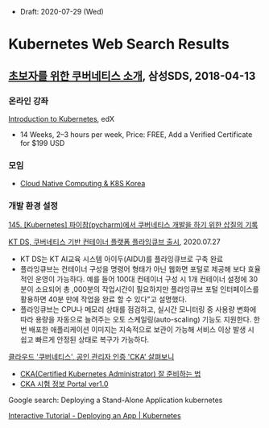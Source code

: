 * Draft: 2020-07-29 (Wed)
# Kubernetes Web Search Results

## [초보자를 위한 쿠버네티스 소개](https://www.samsungsds.com/global/ko/support/insights/Kubernetes_inform_kr.html), 삼성SDS, 2018-04-13
### 온라인 강좌
[Introduction to Kubernetes](https://www.edx.org/course/introduction-to-kubernetes), edX
* 14 Weeks, 2–3 hours per week, Price: FREE, Add a Verified Certificate for $199 USD

### 모임
* [Cloud Native Computing & K8S Korea](https://www.meetup.com/Cloud-Native-Computing-Seoul/)


### 개발 환경 설정
[145. [Kubernetes] 파이참(pycharm)에서 쿠버네티스 개발을 하기 위한 삽질의 기록](https://blog.naver.com/alice_k106/221341757624)

[KT DS, 쿠버네티스 기반 컨테이너 플랫폼 플라잉큐브 출시](http://www.digitaltoday.co.kr/news/articleView.html?idxno=242649), 2020.07.27
* KT DS는 KT AI교육 시스템 아이두(AIDU)를 플라잉큐브로 구축 완료
* 플라잉큐브는 컨테이너 구성을 명령어 형태가 아닌 웹화면 포털로 제공해 보다 효율적인 운영이 가능하다. 예를 들어 100대 컨테이너 구성 시 1개 컨테이너 설정에 30분이 소요되어 총 ,000분의 작업시간이 필요하지만 플라잉큐브 포털 인터페이스를 활용하면 40분 만에 작업을 완료 할 수 있다"고 설명했다.
* 플라잉큐브는 CPU나 메모리 상태를 점검하고, 실시간 모니터링 중 사용량 변화에 따라 용량을 자동으로 늘려주는 오토 스케일링(auto-scaling) 기능도 지원한다. 한번 배포한 애플리케이션 이미지는 지속적으로 보관이 가능해 서비스 이상 발생 시 쉽고 빠르게 안정된 상태로 복구가 가능하다.

[클라우드 '쿠버네티스', 공인 관리자 인증 'CKA' 살펴보니](http://it.chosun.com/site/data/html_dir/2020/07/26/2020072600629.html)
* [CKA(Certified Kubernetes Administrator) 잘 준비하는 법](https://www.youtube.com/watch?v=B2KkkYiZPEk&feature=emb_title)
* [CKA 시험 정보 Portal ver1.0](https://sysnet4admin.blogspot.com/2020/07/cka-ver10.html#.XyD0QRHlI5k)

Google search: Deploying a Stand-Alone Application kubernetes

[Interactive Tutorial - Deploying an App | Kubernetes](https://kubernetes.io/docs/tutorials/kubernetes-basics/deploy-app/deploy-interactive/)
